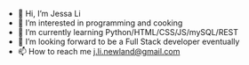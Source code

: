 - 👋 Hi, I’m Jessa Li
- 👀 I’m interested in programming and cooking
- 🌱 I’m currently learning Python/HTML/CSS/JS/mySQL/REST
- 💞️ I’m looking forward to be a Full Stack developer eventually
- 📫 How to reach me j.li.newland@gmail.com
<!---
JessaLi95/JessaLi95 is a ✨ special ✨ repository because its `README.md` (this file) appears on your GitHub profile.
You can click the Preview link to take a look at your changes.
--->

